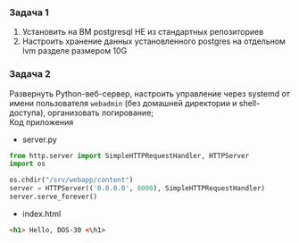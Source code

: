 ### Задача 1
1) Установить на ВМ postgresql НЕ из стандартных репозиториев
2) Настроить хранение данных установленного postgres на отдельном lvm разделе размером 10G

### Задача 2
Развернуть Python-веб-сервер, настроить управление через systemd от имени пользователя `webadmin` (без домашней директории и shell-доступа), организовать логирование;\
Код приложения
- server.py
```python
from http.server import SimpleHTTPRequestHandler, HTTPServer
import os

os.chdir("/srv/webapp/content")
server = HTTPServer(('0.0.0.0', 8000), SimpleHTTPRequestHandler)
server.serve_forever()
```
- index.html
```html
<h1> Hello, DOS-30 <\h1>
```
